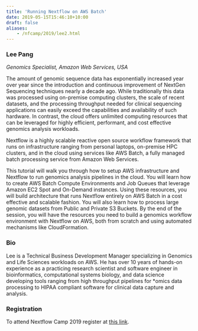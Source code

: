 ```yaml
---
title: 'Running Nextflow on AWS Batch'
date: 2019-05-15T15:46:10+10:00
draft: false
aliases:
    - /nfcamp/2019/lee2.html
---
```


### Lee Pang
*Genomics Specialist, Amazon Web Services, USA*


The amount of genomic sequence data has exponentially increased year over year since the introduction and continuous improvement of NextGen Sequencing techniques nearly a decade ago.  While traditionally this data was processed using on-premise computing clusters, the scale of recent datasets, and the processing throughput needed for clinical sequencing applications can easily exceed the capabilities and availability of such hardware.  In contrast, the cloud offers unlimited computing resources that can be leveraged for highly efficient, performant, and cost effective genomics analysis workloads.

Nextflow is a highly scalable reactive open source workflow framework that runs on infrastructure ranging from personal laptops, on-premise HPC clusters, and in the cloud using services like AWS Batch, a fully managed batch processing service from Amazon Web Services.

This tutorial will walk you through how to setup AWS infrastructure and Nextflow to run genomics analysis pipelines in the cloud.  You will learn how to create AWS Batch Compute Environments and Job Queues that leverage Amazon EC2 Spot and On-Demand instances.  Using these resources, you will build architecture that runs Nextflow entirely on AWS Batch in a cost effective and scalable fashion.  You will also learn how to process large genomic datasets from Public and Private S3 Buckets. By the end of the session, you will have the resources you need to build a genomics workflow environment with Nextflow on AWS, both from scratch and using automated mechanisms like CloudFormation.

### Bio

Lee is a Technical Business Development Manager specializing in Genomics and Life Sciences workloads on AWS. He has over 10 years of hands-on experience as a practicing research scientist and software engineer in bioinformatics, computational systems biology, and data science developing tools ranging from high throughput pipelines for *omics data processing to HIPAA compliant software for clinical data capture and analysis.

### Registration 

To attend Nextflow Camp 2019 register at [this link](https://www.crg.eu/en/event/coursescrg-nextflow-2019).